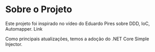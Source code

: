 # Sobre o Projeto
Este projeto foi inspirado no vídeo do Eduardo Pires sobre DDD, IoC, Automapper. Link

Como principais atualizações, temos a adoção do .NET Core Simple Injector.

